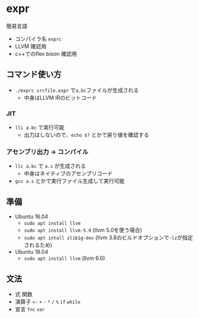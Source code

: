 # expr
簡易言語

* コンパイラ名 `exprc`
* LLVM 確認用
* c++でのflex bison 確認用


## コマンド使い方

* `./exprc srcfile.expr` で`a.bc`ファイルが生成される
    * 中身はLLVM IRのビットコード

### JIT
* `lli a.bc` で実行可能
    * 出力はしないので、`echo $?` とかで戻り値を確認する

### アセンブリ出力 -> コンパイル
* `llc a.bc` で `a.s` が生成される
    * 中身はネイティブのアセンブリコード
* `gcc a.s` とかで実行ファイル生成して実行可能


## 準備
* Ubuntu 16.04
    * `sudo apt install llvm`
    * `sudo apt install llvm-5.0` (llvm 5.0を使う場合)
    * `sudo apt intall zlib1g-dev` (llvm 3.8のビルドオプションで`-lz`が指定されるため)
* Ubuntu 18.04
    * `sudo apt install llvm` (llvm 6.0)


## 文法
* 式 関数
* 演算子 `<-` `+` `-` `*` `/` `%` `if` `while`
* 宣言 `fnc` `var`



